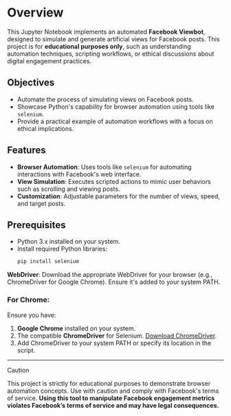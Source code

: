 # Overview  

This Jupyter Notebook implements an automated **Facebook Viewbot**, designed to simulate and generate artificial views for Facebook posts. This project is for **educational purposes only**, such as understanding automation techniques, scripting workflows, or ethical discussions about digital engagement practices.  

## Objectives  

- Automate the process of simulating views on Facebook posts.  
- Showcase Python's capability for browser automation using tools like `selenium`.  
- Provide a practical example of automation workflows with a focus on ethical implications.  

## Features  

- **Browser Automation**: Uses tools like `selenium` for automating interactions with Facebook's web interface.  
- **View Simulation**: Executes scripted actions to mimic user behaviors such as scrolling and viewing posts.  
- **Customization**: Adjustable parameters for the number of views, speed, and target posts.  

## Prerequisites  

- Python 3.x installed on your system.  
- Install required Python libraries:  
  ```bash  
  pip install selenium  

**WebDriver**: Download the appropriate WebDriver for your browser (e.g., ChromeDriver for Google Chrome). Ensure it's added to your system PATH.

### For Chrome:
Ensure you have:

1. **Google Chrome** installed on your system.
2. The compatible **ChromeDriver** for Selenium. [Download ChromeDriver](https://sites.google.com/chromium.org/driver).
3. Add ChromeDriver to your system PATH or specify its location in the script.

---


> [!CAUTION]
> This project is strictly for educational purposes to demonstrate browser automation concepts. Use with caution and comply with Facebook's terms of service. **Using this tool to manipulate Facebook engagement metrics violates Facebook’s terms of service and may have legal consequences.**
